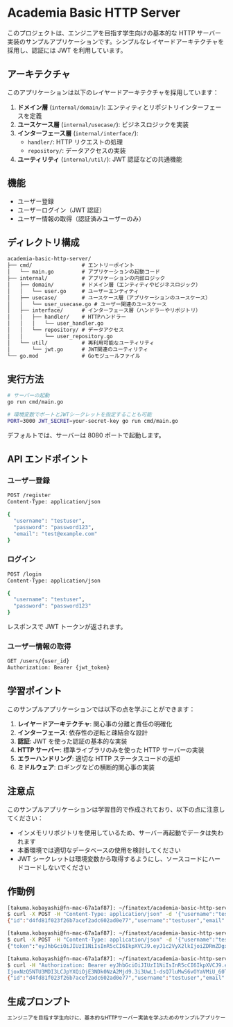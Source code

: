 # Academia Basic HTTP Server

このプロジェクトは、エンジニアを目指す学生向けの基本的な HTTP サーバー実装のサンプルアプリケーションです。シンプルなレイヤードアーキテクチャを採用し、認証には JWT を利用しています。

## アーキテクチャ

このアプリケーションは以下のレイヤードアーキテクチャを採用しています：

1. **ドメイン層** (`internal/domain/`): エンティティとリポジトリインターフェースを定義
2. **ユースケース層** (`internal/usecase/`): ビジネスロジックを実装
3. **インターフェース層** (`internal/interface/`):
   - `handler/`: HTTP リクエストの処理
   - `repository/`: データアクセスの実装
4. **ユーティリティ** (`internal/util/`): JWT 認証などの共通機能

## 機能

- ユーザー登録
- ユーザーログイン（JWT 認証）
- ユーザー情報の取得（認証済みユーザーのみ）

## ディレクトリ構成

```txt
academia-basic-http-server/
├── cmd/                # エントリーポイント
│   └── main.go         # アプリケーションの起動コード
├── internal/           # アプリケーションの内部ロジック
│   ├── domain/         # ドメイン層（エンティティやビジネスロジック）
│   │   └── user.go     # ユーザーエンティティ
│   ├── usecase/        # ユースケース層（アプリケーションのユースケース）
│   │   └── user_usecase.go # ユーザー関連のユースケース
│   ├── interface/      # インターフェース層（ハンドラーやリポジトリ）
│   │   ├── handler/    # HTTPハンドラー
│   │   │   └── user_handler.go
│   │   └── repository/ # データアクセス
│   │       └── user_repository.go
│   └── util/           # 再利用可能なユーティリティ
│       └── jwt.go      # JWT関連のユーティリティ
└── go.mod              # Goモジュールファイル
```

## 実行方法

```bash
# サーバーの起動
go run cmd/main.go

# 環境変数でポートとJWTシークレットを指定することも可能
PORT=3000 JWT_SECRET=your-secret-key go run cmd/main.go
```

デフォルトでは、サーバーは 8080 ポートで起動します。

## API エンドポイント

### ユーザー登録

```bash
POST /register
Content-Type: application/json

{
  "username": "testuser",
  "password": "password123",
  "email": "test@example.com"
}
```

### ログイン

```bash
POST /login
Content-Type: application/json

{
  "username": "testuser",
  "password": "password123"
}
```

レスポンスで JWT トークンが返されます。

### ユーザー情報の取得

```bash
GET /users/{user_id}
Authorization: Bearer {jwt_token}
```

## 学習ポイント

このサンプルアプリケーションでは以下の点を学ぶことができます：

1. **レイヤードアーキテクチャ**: 関心事の分離と責任の明確化
2. **インターフェース**: 依存性の逆転と疎結合な設計
3. **認証**: JWT を使った認証の基本的な実装
4. **HTTP サーバー**: 標準ライブラリのみを使った HTTP サーバーの実装
5. **エラーハンドリング**: 適切な HTTP ステータスコードの返却
6. **ミドルウェア**: ロギングなどの横断的関心事の実装

## 注意点

このサンプルアプリケーションは学習目的で作成されており、以下の点に注意してください：

- インメモリリポジトリを使用しているため、サーバー再起動でデータは失われます
- 本番環境では適切なデータベースの使用を検討してください
- JWT シークレットは環境変数から取得するようにし、ソースコードにハードコードしないでください

## 作動例

```bash
[takuma.kobayashi@fn-mac-67a1af87]: ~/finatext/academia-basic-http-server
$ curl -X POST -H "Content-Type: application/json" -d '{"username":"testuser","password":"password123","email":"test@example.com"}' http://localhost:8080/register
{"id":"d4fd81f023f26b7acef2adc602ad0e77","username":"testuser","email":"test@example.com","created_at":"2025-06-09T21:03:30.870816+09:00"}

[takuma.kobayashi@fn-mac-67a1af87]: ~/finatext/academia-basic-http-server
$ curl -X POST -H "Content-Type: application/json" -d '{"username":"testuser","password":"password123"}' http://localhost:8080/login
{"token":"eyJhbGciOiJIUzI1NiIsInR5cCI6IkpXVCJ9.eyJ1c2VyX2lkIjoiZDRmZDgxZjAyM2YyNmI3YWNlZjJhZGM2MDJhZDBlNzciLCJ1c2VybmFtZSI6InRlc3R1c2VyIiwiZXhwIjoxNzQ5NTU3MDI3LCJpYXQiOjE3NDk0NzA2Mjd9.3i3UwL1-dsQ7luMwS6vOYaVMiU_60TMbg6II7Sb0umA"}

[takuma.kobayashi@fn-mac-67a1af87]: ~/finatext/academia-basic-http-server
$ curl -H "Authorization: Bearer eyJhbGciOiJIUzI1NiIsInR5cCI6IkpXVCJ9.eyJ1c2VyX2lkIjoiZDRmZDgxZjAyM2YyNmI3YWNlZjJhZGM2MDJhZDBlNzciLCJ1c2VybmFtZSI6InRlc3R1c2VyIiwiZXhw
IjoxNzQ5NTU3MDI3LCJpYXQiOjE3NDk0NzA2Mjd9.3i3UwL1-dsQ7luMwS6vOYaVMiU_60TMbg6II7Sb0umA" http://localhost:8080/users/d4fd81f023f26b7acef2adc602ad0e77
{"id":"d4fd81f023f26b7acef2adc602ad0e77","username":"testuser","email":"test@example.com","created_at":"2025-06-09T21:03:30.870816+09:00","updated_at":"2025-06-09T21:03:30.870816+09:00"}
```

## 生成プロンプト

```txt
エンジニアを目指す学生向けに、基本的なHTTPサーバー実装を学ぶためのサンプルアプリケーションを実装したいです。アーキテクチャはシンプルなレイヤードアーキテクチャを採用し、認証にはjwtを利用します。使用言語はGoで、ginやechoといった外部ライブラリは使用しないでください。まずはリポジトリのディレクトリ構成を決め、その後に必要なファイルとコードを一つずつ作成してください。
```
